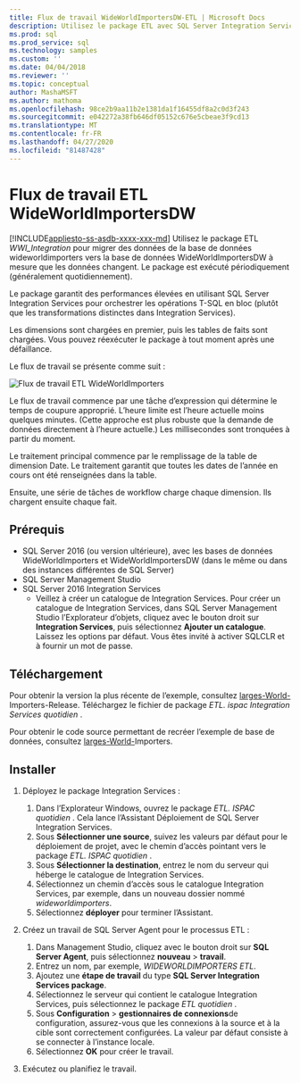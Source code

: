 ```yaml
---
title: Flux de travail WideWorldImportersDW-ETL | Microsoft Docs
description: Utilisez le package ETL avec SQL Server Integration Services (SSIS) pour migrer périodiquement les données de la base de données WideWorldImporters vers WideWorldImportersDW.
ms.prod: sql
ms.prod_service: sql
ms.technology: samples
ms.custom: ''
ms.date: 04/04/2018
ms.reviewer: ''
ms.topic: conceptual
author: MashaMSFT
ms.author: mathoma
ms.openlocfilehash: 98ce2b9aa11b2e1381da1f16455df8a2c0d3f243
ms.sourcegitcommit: e042272a38fb646df05152c676e5cbeae3f9cd13
ms.translationtype: MT
ms.contentlocale: fr-FR
ms.lasthandoff: 04/27/2020
ms.locfileid: "81487428"
---
```

# <a name="wideworldimportersdw-etl-workflow"></a>Flux de travail ETL WideWorldImportersDW
[!INCLUDE[appliesto-ss-asdb-xxxx-xxx-md](../includes/appliesto-ss-asdb-xxxx-xxx-md.md)]
Utilisez le package ETL *WWI_Integration* pour migrer des données de la base de données wideworldimporters vers la base de données WideWorldImportersDW à mesure que les données changent. Le package est exécuté périodiquement (généralement quotidiennement).

Le package garantit des performances élevées en utilisant SQL Server Integration Services pour orchestrer les opérations T-SQL en bloc (plutôt que les transformations distinctes dans Integration Services).

Les dimensions sont chargées en premier, puis les tables de faits sont chargées. Vous pouvez réexécuter le package à tout moment après une défaillance.

Le flux de travail se présente comme suit :

 ![Flux de travail ETL WideWorldImporters](media/wide-world-importers/wideworldimporters-etl-workflow.png)

Le flux de travail commence par une tâche d’expression qui détermine le temps de coupure approprié. L’heure limite est l’heure actuelle moins quelques minutes. (Cette approche est plus robuste que la demande de données directement à l’heure actuelle.) Les millisecondes sont tronquées à partir du moment.

Le traitement principal commence par le remplissage de la table de dimension Date. Le traitement garantit que toutes les dates de l’année en cours ont été renseignées dans la table.

Ensuite, une série de tâches de workflow charge chaque dimension. Ils chargent ensuite chaque fait.

## <a name="prerequisites"></a>Prérequis

- SQL Server 2016 (ou version ultérieure), avec les bases de données WideWorldImporters et WideWorldImportersDW (dans le même ou dans des instances différentes de SQL Server)
- SQL Server Management Studio
- SQL Server 2016 Integration Services
  - Veillez à créer un catalogue de Integration Services. Pour créer un catalogue de Integration Services, dans SQL Server Management Studio l’Explorateur d’objets, cliquez avec le bouton droit sur **Integration Services**, puis sélectionnez **Ajouter un catalogue**. Laissez les options par défaut. Vous êtes invité à activer SQLCLR et à fournir un mot de passe.


## <a name="download"></a>Téléchargement

Pour obtenir la version la plus récente de l’exemple, consultez [larges-World-](https://go.microsoft.com/fwlink/?LinkID=800630)Importers-Release. Téléchargez le fichier de package *ETL. ispac Integration Services quotidien* .

Pour obtenir le code source permettant de recréer l’exemple de base de données, consultez [larges-World-](https://github.com/Microsoft/sql-server-samples/tree/master/samples/databases/wide-world-importers/wwi-ssis)Importers.

## <a name="install"></a>Installer

1. Déployez le package Integration Services :
   1. Dans l’Explorateur Windows, ouvrez le package *ETL. ISPAC quotidien* . Cela lance l’Assistant Déploiement de SQL Server Integration Services.
   2. Sous **Sélectionner une source**, suivez les valeurs par défaut pour le déploiement de projet, avec le chemin d’accès pointant vers le package *ETL. ISPAC quotidien* .
   3. Sous **Sélectionner la destination**, entrez le nom du serveur qui héberge le catalogue de Integration Services.
   4. Sélectionnez un chemin d’accès sous le catalogue Integration Services, par exemple, dans un nouveau dossier nommé *wideworldimporters*.
   5. Sélectionnez **déployer** pour terminer l’Assistant.

2. Créez un travail de SQL Server Agent pour le processus ETL :
   1. Dans Management Studio, cliquez avec le bouton droit sur **SQL Server Agent**, puis sélectionnez **nouveau** > **travail**.
   2. Entrez un nom, par exemple, *WIDEWORLDIMPORTERS ETL*.
   3. Ajoutez une **étape de travail** du type **SQL Server Integration Services package**.
   4. Sélectionnez le serveur qui contient le catalogue Integration Services, puis sélectionnez le package *ETL quotidien* .
   5. Sous **Configuration** > **gestionnaires de connexions**de configuration, assurez-vous que les connexions à la source et à la cible sont correctement configurées. La valeur par défaut consiste à se connecter à l’instance locale.
   6. Sélectionnez **OK** pour créer le travail.

3. Exécutez ou planifiez le travail.

